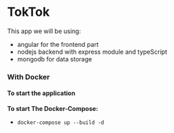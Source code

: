 # TokTok

This app we will be using:

- angular for the frontend part
- nodejs backend with express module and typeScript
- mongodb for data storage

### With Docker

#### To start the application


**To start The Docker-Compose:**

- `docker-compose up --build -d`
